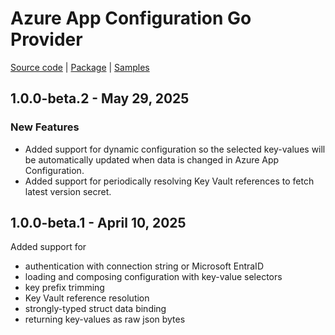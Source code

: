 # Azure App Configuration Go Provider

[Source code][source_code] | [Package][package] | [Samples][samples]

## 1.0.0-beta.2 - May 29, 2025

### New Features

* Added support for dynamic configuration so the selected key-values will be automatically updated when data is changed in Azure App Configuration.
* Added support for periodically resolving Key Vault references to fetch latest version secret.

## 1.0.0-beta.1 - April 10, 2025

Added support for
- authentication with connection string or Microsoft EntraID
- loading and composing configuration with key-value selectors
- key prefix trimming
- Key Vault reference resolution
- strongly-typed struct data binding 
- returning key-values as raw json bytes

[source_code]: https://github.com/Azure/AppConfiguration-GoProvider
[package]: https://pkg.go.dev/github.com/Azure/AppConfiguration-GoProvider/azureappconfiguration
[samples]: https://github.com/Azure/AppConfiguration-GoProvider/tree/main/example